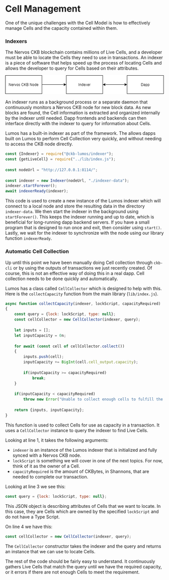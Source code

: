 # Cell Management

One of the unique challenges with the Cell Model is how to effectively manage Cells and the capacity contained within them. 

### Indexers

The Nervos CKB blockchain contains millions of Live Cells, and a developer must be able to locate the Cells they need to use in transactions. An indexer is a piece of software that helps speed up the process of locating Cells and allows the developer to query for Cells based on their attributes.

![](../.gitbook/assets/ckb-indexer.png)

An indexer runs as a background process or a separate daemon that continuously monitors a Nervos CKB node for new block data. As new blocks are found, the Cell information is extracted and organized internally by the indexer until needed. Dapp frontends and backends can then interface directly with the indexer to query for information about Cells.

Lumos has a built-in indexer as part of the framework. The allows dapps built on Lumos to perform Cell Collection very quickly, and without needing to access the CKB node directly.

```javascript
const {Indexer} = require("@ckb-lumos/indexer");
const {getLiveCell} = require("../lib/index.js");

const nodeUrl = "http://127.0.0.1:8114/";

const indexer = new Indexer(nodeUrl, "./indexer-data");
indexer.startForever();
await indexerReady(indexer);
```

This code is used to create a new instance of the Lumos indexer which will connect to a local node and store the resulting data in the directory `indexer-data`. We then start the indexer in the background using `startForever()`. This keeps the indexer running and up to date, which is beneficial for long-running dapp backend servers. If you have a small program that is designed to run once and exit, then consider using `start()`. Lastly, we wait for the indexer to synchronize with the node using our library function `indexerReady`.

### Automatic Cell Collection

Up until this point we have been manually doing Cell collection through `ckb-cli` or by using the outputs of transactions we just recently created. Of course, this is not an effective way of doing this in a real dapp. Cell collection needs to be done quickly and automatically.

Lumos has a class called `CellCollector` which is designed to help with this. Here is the `collectCapacity` function from the main library \(`lib/index.js`\).

```javascript
async function collectCapacity(indexer, lockScript, capacityRequired)
{
	const query = {lock: lockScript, type: null};
	const cellCollector = new CellCollector(indexer, query);

	let inputs = [];
	let inputCapacity = 0n;

	for await (const cell of cellCollector.collect())
	{
		inputs.push(cell);
		inputCapacity += BigInt(cell.cell_output.capacity);

		if(inputCapacity >= capacityRequired)
			break;
	}

	if(inputCapacity < capacityRequired)
		throw new Error("Unable to collect enough cells to fulfill the capacity requirements.");

	return {inputs, inputCapacity};
}
```

This function is used to collect Cells for use as capacity in a transaction. It uses a `CellCollector` instance to query the indexer to find Live Cells.

Looking at line 1, it takes the following arguments:

* `indexer` is an instance of the Lumos indexer that is initialized and fully synced with a Nervos CKB node.
* `lockScript` is something we will cover in one of the next topics. For now, think of it as the owner of a Cell.
* `capacityRequired` is the amount of CKBytes, in Shannons, that are needed to complete our transaction.

Looking at line 3 we see this:

```javascript
const query = {lock: lockScript, type: null};
```

This JSON object is describing attributes of Cells that we want to locate. In this case, they are Cells which are owned by the specified `lockScript` and do not have a Type Script.

On line 4 we have this:

```javascript
const cellCollector = new CellCollector(indexer, query);
```

The `CellCollector` constructor takes the indexer and the query and returns an instance that we can use to locate Cells.

The rest of the code should be fairly easy to understand. It continuously gathers Live Cells that match the query until we have the required capacity, or it errors if there are not enough Cells to meet the requirement.

